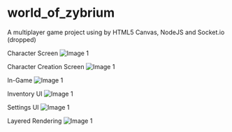 # world_of_zybrium
A multiplayer game project using by HTML5 Canvas, NodeJS and Socket.io (dropped)

Character Screen
![Image 1](https://i.ibb.co/QJw6NGN/Screenshot-2.png)

Character Creation Screen
![Image 1](https://i.ibb.co/wckGsd2/Screenshot-3.png)

In-Game
![Image 1](https://i.ibb.co/ctLjTZH/Screenshot-4.png)

Inventory UI
![Image 1](https://i.ibb.co/JKm8ryX/Screenshot-5.png)

Settings UI
![Image 1](https://i.ibb.co/0j7F4Gk/Screenshot-6.png)

Layered Rendering
![Image 1](https://i.ibb.co/L0WJs98/Screenshot-7.png)
